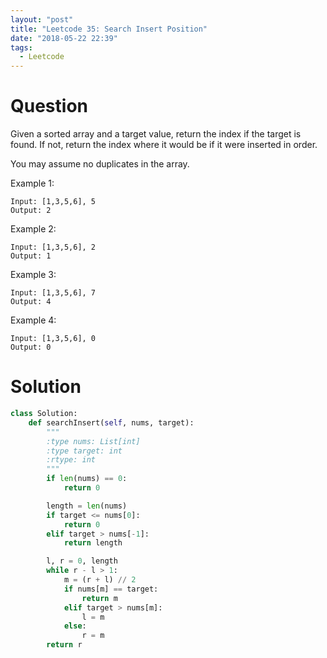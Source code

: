 ```yaml
---
layout: "post"
title: "Leetcode 35: Search Insert Position"
date: "2018-05-22 22:39"
tags:
  - Leetcode
---
```


# Question

Given a sorted array and a target value, return the index if the target is found. If not, return the index where it would be if it were inserted in order.

You may assume no duplicates in the array.

Example 1:
```
Input: [1,3,5,6], 5
Output: 2
```

Example 2:
```
Input: [1,3,5,6], 2
Output: 1
```

Example 3:
```
Input: [1,3,5,6], 7
Output: 4
```

Example 4:
```
Input: [1,3,5,6], 0
Output: 0
```

# Solution
```python
class Solution:
    def searchInsert(self, nums, target):
        """
        :type nums: List[int]
        :type target: int
        :rtype: int
        """
        if len(nums) == 0:
            return 0

        length = len(nums)
        if target <= nums[0]:
            return 0
        elif target > nums[-1]:
            return length

        l, r = 0, length
        while r - l > 1:
            m = (r + l) // 2
            if nums[m] == target:
                return m
            elif target > nums[m]:
                l = m
            else:
                r = m
        return r
```
